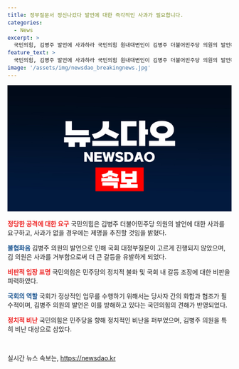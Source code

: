 ```yaml
---
title: 정부질문서 정신나갔다 발언에 대한 즉각적인 사과가 필요합니다.
categories:
  - News
excerpt: >
  국민의힘, 김병주 발언에 사과하라 국민의힘 원내대변인이 김병주 더불어민주당 의원의 발언에 대해 사과를 촉구하며 제명을 추진할 것이라 밝혔다. 국회 대정부질문 중 김병주 의원의 발언에 대한 고성과 야유가 입성해 정상적인 진행이 어려워지자 국민의힘 의원이 피켓을 들고 항의하는 장면이 발생했다. 박 원내대변인은 이를 망언이라 지적하며 민주당에 사과하도록 촉구했다.  또한, 김병주 의원을 비난하며 민생 구하기에 전념하길 촉구했다.
feature_text: >
  국민의힘, 김병주 발언에 사과하라 국민의힘 원내대변인이 김병주 더불어민주당 의원의 발언에 대해 사과를 촉구하며 제명을 추진할 것이라 밝혔다. 국회 대정부질문 중 김병주 의원의 발언에 대한 고성과 야유가 입성해 정상적인 진행이 어려워지자 국민의힘 의원이 피켓을 들고 항의하는 장면이 발생했다. 박 원내대변인은 이를 망언이라 지적하며 민주당에 사과하도록 촉구했다.  또한, 김병주 의원을 비난하며 민생 구하기에 전념하길 촉구했다.
image: '/assets/img/newsdao_breakingnews.jpg'
---
```


<p><img src="/assets/img/newsdao_breakingnews.jpg" alt="implanttips 속보" /></p>

<p><b><span style="color: #ee2323;">정당한 공격에 대한 요구</span></b>
국민의힘은 김병주 더불어민주당 의원의 발언에 대한 사과를 요구하고, 사과가 없을 경우에는 제명을 추진할 것임을 밝혔다.</p>

<p><b><span style="color: #1a5490;">불협화음</span></b>
김병주 의원의 발언으로 인해 국회 대정부질문이 고르게 진행되지 않았으며, 김 의원은 사과를 거부함으로써 더 큰 갈등을 유발하게 되었다.</p>

<p><b><span style="color: #ee2323;">비판적 입장 표명</span></b>
국민의힘은 민주당의 정치적 불화 및 국회 내 갈등 조장에 대한 비판을 피력하였다.</p>

<p><b><span style="color: #1a5490;">국회의 역할</span></b>
국회가 정상적인 업무를 수행하기 위해서는 당사자 간의 화합과 협조가 필수적이며, 김병주 의원의 발언은 이를 방해하고 있다는 국민의힘의 견해가 반영되었다.</p>

<p><b><span style="color: #ee2323;">정치적 비난</span></b>
국민의힘은 민주당을 향해 정치적인 비난을 퍼부었으며, 김병주 의원을 특히 비난 대상으로 삼았다.</p>

<p data-ke-size="size16">&nbsp;</p>
실시간 뉴스 속보는, <a href="https://newsdao.kr" rel="dofollow">https://newsdao.kr</a>


